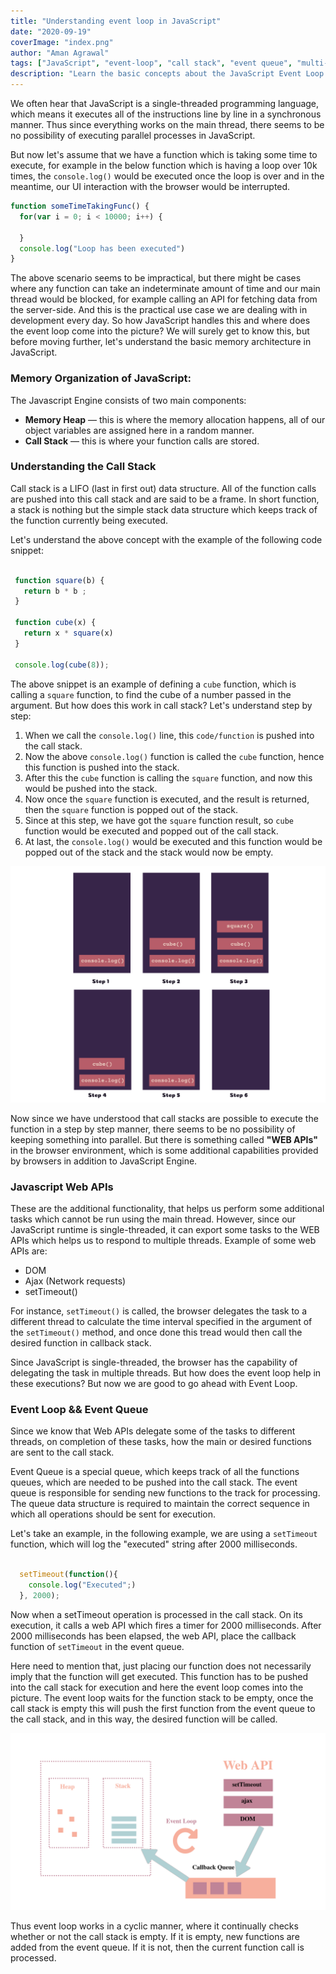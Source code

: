 ```yaml
---
title: "Understanding event loop in JavaScript"
date: "2020-09-19"
coverImage: "index.png"
author: "Aman Agrawal"
tags: ["JavaScript", "event-loop", "call stack", "event queue", "multi-threaded"]
description: "Learn the basic concepts about the JavaScript Event Loop."
---
```


We often hear that JavaScript is a single-threaded programming language, which means it executes all of the instructions line by line in a synchronous manner. Thus since everything works on the main thread, there seems to be no possibility of executing parallel processes in JavaScript.

But now let's assume that we have a function which is taking some time to execute, for example in the below function which is having a loop over 10k times, the `console.log()` would be executed once the loop is over and in the meantime, our UI interaction with the browser would be interrupted.

```JavaScript
function someTimeTakingFunc() {
  for(var i = 0; i < 10000; i++) {

  }
  console.log("Loop has been executed")
}
```

The above scenario seems to be impractical, but there might be cases where any function can take an indeterminate amount of time and our main thread would be blocked, for example calling an API for fetching data from the server-side. And this is the practical use case we are dealing with in development every day. So how JavaScript handles this and where does the event loop come into the picture? We will surely get to know this, but before moving further, let's understand the basic memory architecture in JavaScript.

### Memory Organization of JavaScript: 

The Javascript Engine consists of two main components:
 -  **Memory Heap** — this is where the memory allocation happens, all of our object variables are assigned here in a random manner.
 -  **Call Stack** — this is where your function calls are stored.

 ### Understanding the Call Stack

Call stack is a LIFO (last in first out) data structure. All of the function calls are pushed into this call stack and are said to be a frame. In short function, a stack is nothing but the simple stack data structure which keeps track of the function currently being executed.

Let's understand the above concept with the example of the following code snippet:

 ```JavaScript

  function square(b) {
    return b * b ; 
  }

  function cube(x) {
    return x * square(x)
  }

  console.log(cube(8));

 ```

The above snippet is an example of defining a `cube`  function, which is calling a `square` function, to find the cube of a number passed in the argument. But how does this work in call stack? Let's understand step by step: 

1. When we call the `console.log()` line, this `code/function` is pushed into the call stack. 
 2. Now the above `console.log()` function is called the `cube` function, hence this function is pushed into the stack. 
 3. After this the `cube` function is calling the `square` function, and now this would be pushed into the stack. 
 4. Now once the `square` function is executed, and the result is returned, then the `square` function is popped out of the stack. 
 5. Since at this step, we have got the `square` function result, so `cube` function would be executed and popped out of the call stack. 
 6. At last, the `console.log()` would be executed and this function would be popped out of the stack and the stack would now be empty.

![Call Stack Execution](call_stack.png)


Now since we have understood that call stacks are possible to execute the function in a step by step manner, there seems to be no possibility of keeping something into parallel. But there is something called **"WEB APIs"** in the browser environment, which is some additional capabilities provided by browsers in addition to JavaScript Engine.

### Javascript Web APIs

These are the additional functionality, that helps us perform some additional tasks which cannot be run using the main thread. However, since our JavaScript runtime is single-threaded, it can export some tasks to the WEB APIs which helps us to respond to multiple threads. Example of some web APIs are:

- DOM 
- Ajax (Network requests)
- setTimeout()

For instance, `setTimeout()` is called, the browser delegates the task to a different thread to calculate the time interval specified in the argument of the `setTimeout()` method, and once done this tread would then call the desired function in callback stack.

Since JavaScript is single-threaded, the browser has the capability of delegating the task in multiple threads. But how does the event loop help in these executions? But now we are good to go ahead with Event Loop. 

 
### Event Loop && Event Queue

Since we know that Web APIs delegate some of the tasks to different threads, on completion of these tasks, how the main or desired functions are sent to the call stack. 

Event Queue is a special queue, which keeps track of all the functions queues, which are needed to be pushed into the call stack.
The event queue is responsible for sending new functions to the track for processing. The queue data structure is required to maintain the correct sequence in which all operations should be sent for execution.

Let's take an example, in the following example, we are using a `setTimeout` function, which will log the "executed" string after 2000 milliseconds. 

```JavaScript
  
  setTimeout(function(){
    console.log("Executed";)
  }, 2000);
```

Now when a setTimeout operation is processed in the call stack. On its execution, it calls a web API which fires a timer for 2000 milliseconds. After 2000 milliseconds has been elapsed, the web API, place the callback function of `setTimeout` in the event queue. 

Here need to mention that, just placing our function does not necessarily imply that the function will get executed. This function has to be pushed into the call stack for execution and here the event loop comes into the picture. The event loop waits for the function stack to be empty, once the call stack is empty this will push the first function from the event queue to the call stack, and in this way, the desired function will be called.


![Event Loop](event_loop_illustration.png)

Thus event loop works in a cyclic manner, where it continually checks whether or not the call stack is empty. If it is empty, new functions are added from the event queue. If it is not, then the current function call is processed.

